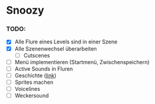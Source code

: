 ﻿# Snoozy

### TODO:
- [x] Alle Flure eines Levels sind in einer Szene
- [x] Alle Szenenwechsel überarbeiten
  - [ ] Cutscenes
- [ ] Menü implementieren (Startmenü, Zwischenspeichern)
- [ ] Active Sounds in Fluren
- [ ] Geschichte ([link](https://docs.google.com/document/d/1d_okY7sHlTx4kt8oeQOf9jNkOxrNdiImaEIvLohNMX4/edit?usp=sharing))
- [ ] Sprites machen
- [ ] Voicelines
- [ ] Weckersound
